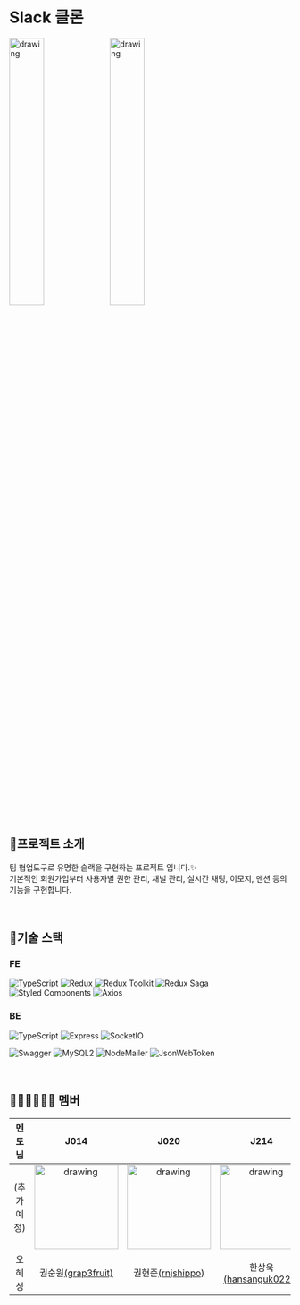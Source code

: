 # Slack 클론

<img src="https://assets.brandfolder.com/q7e86i-6b7f3s-5d18mu/v/12397564/original/Windows-Slack-client-for-media-kit.en-GB%202x.png" alt="drawing" height="35%" width="35%"/> <img src="https://assets.brandfolder.com/pl546j-7le8zk-btwjnu/original/Slack_RGB.png" alt="drawing" height="35%" width="35%"/>

<br/>

## 🔎프로젝트 소개

팀 협업도구로 유명한 슬랙을 구현하는 프로젝트 입니다.✨  
기본적인 회원가입부터 사용자별 권한 관리, 채널 관리, 실시간 채팅, 이모지, 멘션 등의 기능을 구현합니다.

<br/>

## 🧱기술 스택
### FE
![TypeScript](https://img.shields.io/badge/TypeScript-4.0.5-9cf?logo=typescript)
![Redux](https://img.shields.io/badge/React-17.0.1-blue?logo=react)
![Redux Toolkit](https://img.shields.io/badge/Redux%20Toolkit-1.4.0-orange?logo=redux)
![Redux Saga](https://img.shields.io/badge/Redux%20Saga-1.1.3-red?logo=redux)
![Styled Components](https://img.shields.io/badge/Styled%20Components-5.2.1-blueviolet?logo=styled-components)
![Axios](https://img.shields.io/badge/Axios-0.21.0-yellow?logo=axios)

### BE
![TypeScript](https://img.shields.io/badge/TypeScript-4.0.5-9cf?logo=typescript)
![Express](https://img.shields.io/badge/Express-4.17.1-blue?logo=express)
![SocketIO](https://img.shields.io/badge/Socket.IO-3.0.2-lightgrey?logo=socket.io)
  
![Swagger](https://img.shields.io/badge/Swagger%20UI%20Express-4.1.5-green?logo=swagger)
![MySQL2](https://img.shields.io/badge/MySQL2-2.2.5-yellow?logo=mysql)
![NodeMailer](https://img.shields.io/badge/Nodemailer-6.4.16-yellowgreen)
![JsonWebToken](https://img.shields.io/badge/JsonWebToken-8.5.1-red?logo=JSON-Web-Tokens)

<br/>

## 💁🏻‍♀️💁🏻‍♂️ 멤버 

| 멘토님   | J014                                             | J020                                            | J214                                                   |
|:-------:| :-----------------------------------------------:| :---------------------------------------------: | :----------------------------------------------------: |
|(추가예정)| <img src="https://user-images.githubusercontent.com/13213473/101148143-a18c0300-3660-11eb-842b-82c58612a12f.png" alt="drawing" height="150" width="150"/>|<img src="https://user-images.githubusercontent.com/13213473/101148240-bc5e7780-3660-11eb-8571-23441193b748.png" alt="drawing" height="150" width="150"/>|<img src="https://user-images.githubusercontent.com/13213473/101148193-b10b4c00-3660-11eb-8e4e-7213c2c5bab8.png" alt="drawing" height="150" width="150"/>|
| 오혜성| 권순원[(grap3fruit)](https://github.com/grap3fruit)| 권현준[(rnjshippo)](https://github.com/rnjshippo)| 한상욱[(hansanguk0222)](https://github.com/hansanguk0222)|
